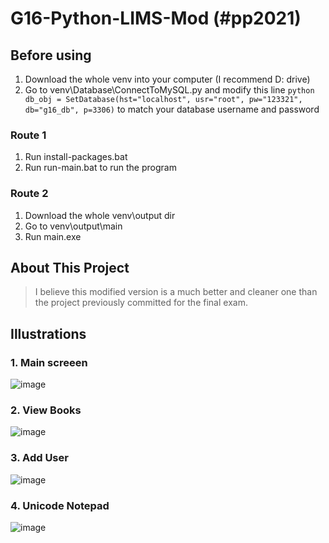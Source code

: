 # G16-Python-LIMS-Mod (#pp2021)

## Before using
1. Download the whole venv into your computer (I recommend D: drive)
2. Go to venv\Database\ConnectToMySQL.py and modify this line ```python db_obj = SetDatabase(hst="localhost", usr="root", pw="123321", db="g16_db", p=3306)``` to match your database username and password
### Route 1
1. Run install-packages.bat 
2. Run run-main.bat to run the program
### Route 2
1. Download the whole venv\output dir 
2. Go to venv\output\main
3. Run main.exe

## About This Project
> I believe this modified version is a much better and cleaner one than the project previously committed for the final exam.

## Illustrations

### 1. Main screeen

![image](https://user-images.githubusercontent.com/47298653/119948768-604b2f00-bfc3-11eb-8ca0-535d3eb63070.png)

### 2. View Books

![image](https://user-images.githubusercontent.com/47298653/120001970-8b9f3f80-bffe-11eb-9475-a7becb9e375d.png)

### 3. Add User

![image](https://user-images.githubusercontent.com/47298653/120002131-b25d7600-bffe-11eb-9d1b-7ebc74f2438b.png)

### 4. Unicode Notepad

![image](https://user-images.githubusercontent.com/47298653/120003210-b938b880-bfff-11eb-9b17-8fadbedfac9d.png)





